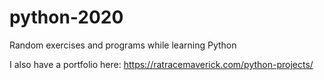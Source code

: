 # python-2020
Random exercises and programs while learning Python

I also have a portfolio here: https://ratracemaverick.com/python-projects/
